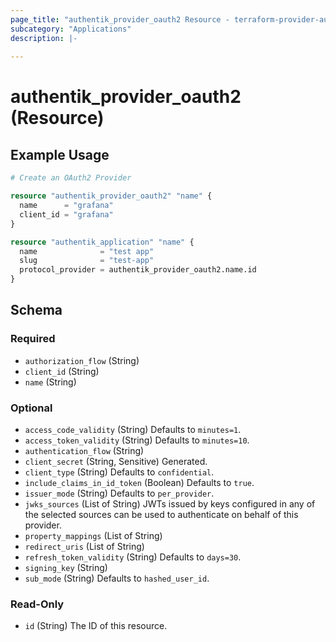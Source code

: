 ```yaml
---
page_title: "authentik_provider_oauth2 Resource - terraform-provider-authentik"
subcategory: "Applications"
description: |-
  
---
```


# authentik_provider_oauth2 (Resource)



## Example Usage

```terraform
# Create an OAuth2 Provider

resource "authentik_provider_oauth2" "name" {
  name      = "grafana"
  client_id = "grafana"
}

resource "authentik_application" "name" {
  name              = "test app"
  slug              = "test-app"
  protocol_provider = authentik_provider_oauth2.name.id
}
```

<!-- schema generated by tfplugindocs -->
## Schema

### Required

- `authorization_flow` (String)
- `client_id` (String)
- `name` (String)

### Optional

- `access_code_validity` (String) Defaults to `minutes=1`.
- `access_token_validity` (String) Defaults to `minutes=10`.
- `authentication_flow` (String)
- `client_secret` (String, Sensitive) Generated.
- `client_type` (String) Defaults to `confidential`.
- `include_claims_in_id_token` (Boolean) Defaults to `true`.
- `issuer_mode` (String) Defaults to `per_provider`.
- `jwks_sources` (List of String) JWTs issued by keys configured in any of the selected sources can be used to authenticate on behalf of this provider.
- `property_mappings` (List of String)
- `redirect_uris` (List of String)
- `refresh_token_validity` (String) Defaults to `days=30`.
- `signing_key` (String)
- `sub_mode` (String) Defaults to `hashed_user_id`.

### Read-Only

- `id` (String) The ID of this resource.
